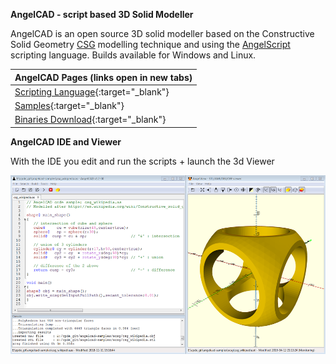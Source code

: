 **AngelCAD - script based 3D Solid Modeller**

AngelCAD is an open source 3D solid modeller based on the Constructive Solid Geometry [CSG](https://en.wikipedia.org/wiki/Constructive_solid_geometry) modelling technique and using the [AngelScript](http://www.angelcode.com/angelscript/sdk/docs/manual/doc_script.html) scripting language. Builds available for Windows and Linux.


<script src="https://embed.github.com/view/3d/arnholm/acdocs/master/stl/csg_wikipedia.stl?height=300&width=500"> </script>


| AngelCAD Pages (links open in new tabs) |
| :---------------------------- |
| [Scripting Language](/docs/index.html){:target="_blank"}  |
| [Samples](https://github.com/arnholm/angelcad-samples){:target="_blank"}  |
| [Binaries Download](https://github.com/arnholm/xcsg/releases){:target="_blank"} |


**AngelCAD IDE and Viewer**

With the IDE you edit and run the scripts + launch the 3d Viewer

![AngelCAD modeller](/images/angelcad_ide.png)

